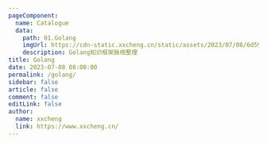 ```yaml
---
pageComponent: 
  name: Catalogue
  data: 
    path: 01.Golang
    imgUrl: https://cdn-static.xxcheng.cn/static/assets/2023/07/08/6d59e040d319ed8ee34db1dc5c313c2f.png
    description: Golang知识框架脉络整理
title: Golang
date: 2023-07-08 08:00:00
permalink: /golang/
sidebar: false
article: false
comment: false
editLink: false
author: 
  name: xxcheng
  link: https://www.xxcheng.cn/
---
```


